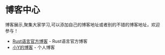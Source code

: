 # 博客中心

博客展示,聚集大家学习,可以添加自己的博客地址或者别的不错的博客地址，欢迎参与！

* [Rust语言官方博客](https://blog.rust-lang.org/) - Rust语言官方博客
* [小Y的博客](https://blog.csdn.net/m0_37696990) - 个人博客
